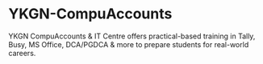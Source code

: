 # YKGN-CompuAccounts
YKGN CompuAccounts &amp; IT Centre offers practical-based training in Tally, Busy, MS Office, DCA/PGDCA &amp; more to prepare students for real-world careers.
